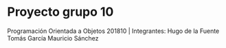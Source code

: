 # Proyecto grupo 10
Programación Orientada a Objetos 201810 |
Integrantes:
		Hugo de la Fuente
		Tomás García
		Mauricio Sánchez
